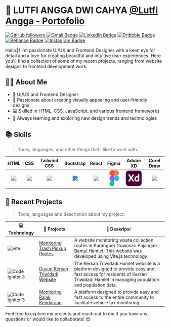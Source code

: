 # 🌟 LUTFI ANGGA DWI CAHYA [@Lutfi Angga - Portofolio](https://lutfiangga.github.io/lutfiangga/)

[![GitHub followers](https://img.shields.io/github/followers/lutfiangga?label=Follow&style=social)](https://github.com/lutfiangga/?tab=follow)
[![Gmail Badge](https://img.shields.io/badge/-luthfieangga31@gmail.com-c14438?style=social&logo=Gmail&logoColor=red&link=mailto:luthfieangga31@gmail.com)](mailto:luthfieangga31@gmail.com)
[![LinkedIn Badge](https://img.shields.io/badge/-Lutfi%20Angga-blue?style=social&logo=Linkedin&logoColor=blue&link=https://www.linkedin.com/in/luthfiee-angga/?tab=follow)](https://www.linkedin.com/in/luthfiee-angga/)
[![Dribbble Badge](https://img.shields.io/badge/-Lutfi%20Angga-red?style=social&logo=Dribbble&logoColor=red&link=https://www.dribbble.com/cahyadwii__/?tab=follow)](https://www.dribbble.com/cahyadwii__/)
[![Behance Badge](https://img.shields.io/badge/-Lutfi%20Angga-bc?style=social&logo=Behance&logoColor=black&link=https://www.behance.net/cahyadwii__/?tab=follow)](https://www.behance.net/cahyadwii__/)
[![Instagram Badge](https://img.shields.io/badge/-Lutfi%20Angga-red?style=social&logo=Instagram&logoColor=red&link=https://www.instagram.com/cahyadwii__/?tab=follow)](https://www.instagram.com/cahyadwii__/)

Hello👋! I'm passionate UI/UX and Frontend Designer with a keen eye for detail and a love for creating beautiful and intuitive user experiences. Here you'll find a collection of some of my recent projects, ranging from website designs to frontend development work.

## 👨‍💻 About Me
- 💼 UI/UX and Frontend Designer
- 🎨 Passionate about creating visually appealing and user-friendly designs
- 💻 Skilled in HTML, CSS, JavaScript, and various frontend frameworks
- 🌱 Always learning and exploring new design trends and technologies

## 📚 Skills

> Tools, languages, and other things that I like to work with.

| HTML | CSS | Tailwind CSS | Bootstrap | React | Figma | Adobe XD | Corel Draw |
| :-: | :-: | :-: | :-: | :-: | :-: | :-: | :-: |
| <img src="https://upload.wikimedia.org/wikipedia/commons/thumb/3/38/HTML5_Badge.svg/2048px-HTML5_Badge.svg.png" height="50"> | <img src="https://upload.wikimedia.org/wikipedia/commons/thumb/6/62/CSS3_logo.svg/1024px-CSS3_logo.svg.png" height="50"> | <img src="https://upload.wikimedia.org/wikipedia/commons/thumb/d/d5/Tailwind_CSS_Logo.svg/2560px-Tailwind_CSS_Logo.svg.png" height="50"> | <img src="https://upload.wikimedia.org/wikipedia/commons/b/b2/Bootstrap_logo.svg" height="50" style="filter: invert(35%) sepia(91%) saturate(2287%) hue-rotate(186deg) brightness(85%) contrast(90%);"> | <img src="https://upload.wikimedia.org/wikipedia/commons/thumb/a/a7/React-icon.svg/2300px-React-icon.svg.png" height="50"> | <img src="https://raw.githubusercontent.com/devicons/devicon/master/icons/figma/figma-original.svg" height="50"> | <img src="https://raw.githubusercontent.com/devicons/devicon/master/icons/xd/xd-plain.svg" height="50"> | <img src="https://upload.wikimedia.org/wikipedia/commons/9/97/LOGO-CORELDRAW-GRAPHICS-SUITE.svg" height="50"> |

## 🎯 Recent Projects

> Tools, languages and description about my project.

| 💻 **Technology** | 🚀 **Projects** | 🌱 **Deskripsi** |
| - | - | - |
| ![vite](https://img.shields.io/static/v1?label=&message=Vite&color=fff&logo=vite&logoColor=yellow) | [Monitoring Trash Pickup Routes](https://runyam.vercel.app/) | A website monitoring waste collection routes in Karangber Guwosari Pajangan Bantul Hamlet. This website was developed using Vite.js technology. |
| ![Code Igniter 3](https://img.shields.io/static/v1?label=&message=Code%20Igniter%203&color=fff&logo=codeIgniter&logoColor=red) | [Dusun Kersan Triwidadi Website](https://kersantriwidadi.com/) | The Kersan Triwidadi Hamlet website is a platform designed to provide easy and fast access for residents of Kersan Triwidadi Hamlet in managing population and population data. |
| ![Code Igniter 3](https://img.shields.io/static/v1?label=&message=Code%20Igniter%203&color=fff&logo=codeIgniter&logoColor=red) | [Monitoring Pajak Kendaraan](https://projectereliye.uaa.great-site.net/) | A platform designed to provide easy and fast access to the entire community to facilitate vehicle tax monitoring. |

Feel free to explore my projects and reach out to me if you have any questions or would like to collaborate! 😊